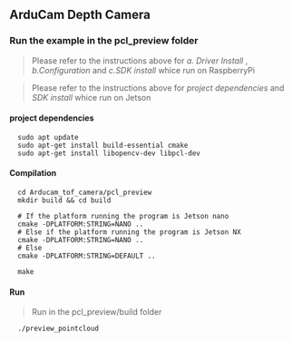 ## ArduCam Depth Camera 
### Run the example in the pcl_preview folder
> Please refer to the instructions above for  _*a. Driver Install*_ , _*b.Configuration*_ and _*c.SDK install*_ whice run on RaspberryPi

> Please refer to the instructions above for  _*project dependencies*_ and _*SDK install*_ whice run on Jetson
#### project dependencies
```Shell
  sudo apt update
  sudo apt-get install build-essential cmake 
  sudo apt-get install libopencv-dev libpcl-dev
```
#### Compilation
```Shell
  cd Arducam_tof_camera/pcl_preview
  mkdir build && cd build
  
  # If the platform running the program is Jetson nano
  cmake -DPLATFORM:STRING=NANO ..
  # Else if the platform running the program is Jetson NX
  cmake -DPLATFORM:STRING=NANO ..
  # Else
  cmake -DPLATFORM:STRING=DEFAULT ..

  make
```
#### Run
> Run in the pcl_preview/build folder
```Shell
  ./preview_pointcloud
```